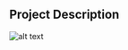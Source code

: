 ## Project Description

![alt text](https://github.com/learning-zone/Website-Templates/blob/master/assets/deep.png "deep")
